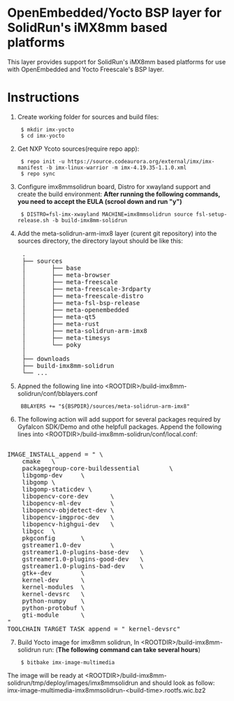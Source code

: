 OpenEmbedded/Yocto BSP layer for SolidRun's iMX8mm based platforms
================================================================

This layer provides support for SolidRun's iMX8mm based platforms for
use with OpenEmbedded and Yocto Freescale's BSP layer.


# Instructions
1. Create working folder for sources and build files:

		$ mkdir imx-yocto
		$ cd imx-yocto

2. Get NXP Ycoto sources(require repo app):

		$ repo init -u https://source.codeaurora.org/external/imx/imx-manifest -b imx-linux-warrior -m imx-4.19.35-1.1.0.xml
		$ repo sync

3. Configure imx8mmsolidrun board, Distro for xwayland support and create the build environment:
**After running the following commands, you need to accept the EULA (scrool down and run "y")**

		$ DISTRO=fsl-imx-xwayland MACHINE=imx8mmsolidrun source fsl-setup-release.sh -b build-imx8mm-solidrun
		
4. Add the meta-solidrun-arm-imx8 layer (curent git repository) into the sources directory, the directory layout should be like this:
<pre>
	.
	├── sources                    
	│   	├── base          
	│   	├── meta-browser        
	│   	├── meta-freescale        
	│   	├── meta-freescale-3rdparty        
	│   	├── meta-freescale-distro        
	│   	├── meta-fsl-bsp-release        
	│   	├── meta-openembedded        
	│   	├── meta-qt5        
	│   	├── meta-rust        
	│   	├── meta-solidrun-arm-imx8        
	│   	├── meta-timesys        
	│   	└── poky 
	│
	├── downloads   
	├── build-imx8mm-solidrun  
	└── ...
</pre>
5. Appned the following line into \<ROOTDIR\>/build-imx8mm-solidrun/conf/bblayers.conf

		BBLAYERS += "${BSPDIR}/sources/meta-solidrun-arm-imx8"

6. The following action will add support for several packages required by Gyfalcon SDK/Demo and othe helpfull packages.
   Append the following lines into \<ROOTDIR\>/build-imx8mm-solidrun/conf/local.conf:
		
<pre> 
IMAGE_INSTALL_append = " \
	cmake   \
	packagegroup-core-buildessential        \
	libgomp-dev     \
	libgomp \
	libgomp-staticdev \
	libopencv-core-dev      \
	libopencv-ml-dev        \
	libopencv-objdetect-dev \
	libopencv-imgproc-dev   \
	libopencv-highgui-dev   \
	libgcc  \
	pkgconfig       \
	gstreamer1.0-dev        \
	gstreamer1.0-plugins-base-dev   \
	gstreamer1.0-plugins-good-dev   \
	gstreamer1.0-plugins-bad-dev    \
	gtk+-dev        \
	kernel-dev      \
	kernel-modules  \
	kernel-devsrc   \
	python-numpy    \
	python-protobuf \
	gti-module      \
"
TOOLCHAIN_TARGET_TASK_append = " kernel-devsrc"
</pre>
7. Build Yocto image for imx8mm solidrun, In \<ROOTDIR\>/build-imx8mm-solidrun run:
(**The following command can take several hours**)

		$ bitbake imx-image-multimedia
	
The image will be ready at \<ROOTDIR\>/build-imx8mm-solidrun/tmp/deploy/images/imx8mmsolidrun and should look as follow:
		imx-image-multimedia-imx8mmsolidrun-\<build-time\>.rootfs.wic.bz2

	


